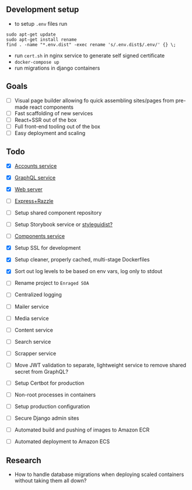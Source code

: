 Development setup
--

- to setup `.env` files run 
```shell
sudo apt-get update 
sudo apt-get install rename
find . -name "*.env.dist" -exec rename 's/.env.dist$/.env/' {} \;
```
- run `cert.sh` in nginx service to generate self signed certificate
- `docker-compose up`
- run migrations in django containers

Goals
--
* [ ] Visual page builder allowing fo quick assembling sites/pages from pre-made react components
* [ ] Fast scaffolding of new services
* [ ] React+SSR out of the box 
* [ ] Full front-end tooling out of the box
* [ ] Easy deployment and scaling 

Todo
--

* [x] [Accounts service](https://github.com/gniewomir/django-react-cms/tree/master/services/accounts)
* [x] [GraphQL service](https://github.com/gniewomir/django-react-cms/tree/master/services/graphql)
* [x] [Web server](https://github.com/gniewomir/django-react-cms/tree/master/services/nginx)
* [ ] [Express+Razzle](https://github.com/gniewomir/django-react-cms/tree/master/services/assembler)
* [ ] Setup shared component repository
* [ ] Setup Storybook service or [styleguidist?](https://github.com/styleguidist/react-styleguidist)  
* [ ] [Components service](https://github.com/gniewomir/django-react-cms/tree/master/services/cms)
* [x] Setup SSL for development
* [x] Setup cleaner, properly cached, multi-stage Dockerfiles
* [x] Sort out log levels to be based on env vars, log only to stdout
* [ ] Rename project to `Enraged SOA`
* [ ] Centralized logging 

* [ ] Mailer service
* [ ] Media service
* [ ] Content service
* [ ] Search service
* [ ] Scrapper service

* [ ] Move JWT validation to separate, lightweight service to remove shared secret from GraphQL?
* [ ] Setup Certbot for production 
* [ ] Non-root processes in containers
* [ ] Setup production configuration 
* [ ] Secure Django admin sites 
* [ ] Automated build and pushing of images to Amazon ECR
* [ ] Automated deployment to Amazon ECS

Research 
--

* How to handle database migrations when deploying scaled containers without taking them all down? 